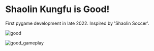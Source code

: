 # Shaolin Kungfu is Good!
First pygame development in late 2022. Inspired by 'Shaolin Soccer'.

![good](https://github.com/edwin5354/gold_digger/assets/165879372/bc89e5eb-8a1d-4446-9598-4bb2d075f3d9)

![good_gameplay](https://github.com/edwin5354/gold_digger/assets/165879372/a95d783e-f92f-439e-9bf3-5ff288153356)
